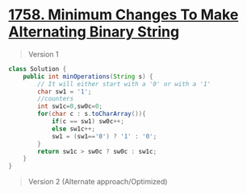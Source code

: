 # [1758. Minimum Changes To Make Alternating Binary String](https://leetcode.com/problems/minimum-changes-to-make-alternating-binary-string/)
> Version 1
```java
class Solution {
    public int minOperations(String s) {
        // It will either start with a '0' or with a '1'
        char sw1 = '1';
        //counters
        int sw1c=0,sw0c=0;
        for(char c : s.toCharArray()){
            if(c == sw1) sw0c++;
            else sw1c++;
            sw1 = (sw1=='0') ? '1' : '0';
        }
        return sw1c > sw0c ? sw0c : sw1c;
    }
}
```

> Version 2 (Alternate approach/Optimized)